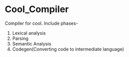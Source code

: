 # Cool_Compiler

Compiler for cool. Include phases-
1. Lexical analysis
2. Parsing
3. Semantic Analysis
4. Codegen(Converting code to intermediate language)
